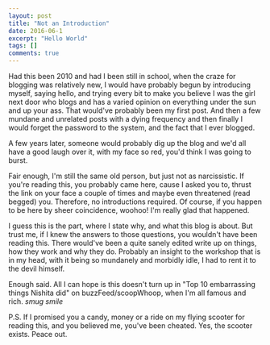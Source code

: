```yaml
---
layout: post
title: "Not an Introduction"
date: 2016-06-1
excerpt: "Hello World"
tags: []
comments: true
---
```


Had this been 2010 and had I been still in school, when the craze for blogging was relatively new, I would have probably begun by introducing myself, saying hello, and trying every bit to make you believe I was the girl next door who blogs and has a varied opinion on everything under the sun and up your ass. That would've probably been my first post. And then a few mundane and unrelated posts with a dying frequency and then finally I would forget the password to the system, and the fact that I ever blogged.

A few years later, someone would probably dig up the blog and we'd all have a good laugh over it, with my face so red, you'd think I was going to burst.

Fair enough, I'm still the same old person, but just not as narcissistic. If you're reading this, you probably came here, cause I asked you to, thrust the link on your face a couple of times and maybe even threatened (read begged) you. Therefore, no introductions required. Of course, if you happen to be here by sheer coincidence, woohoo! I'm really glad that happened. 

I guess this is the part, where I state why, and what this blog is about. But trust me, if I knew the answers to those questions, you wouldn't have been reading this. There would've been a quite sanely edited write up on things, how they work and why they do. Probably an insight to the workshop that is in my head, with it being so mundanely and morbidly idle, I had to rent it to the devil himself. 

Enough said. All I can hope is this doesn't turn up in "Top 10 embarrassing things Nishita did" on buzzFeed/scoopWhoop, when I'm all famous and rich. *smug smile*

P.S. If I promised you a candy, money or a ride on my flying scooter for reading this, and you believed me, you've been cheated. Yes, the scooter exists. Peace out. 

